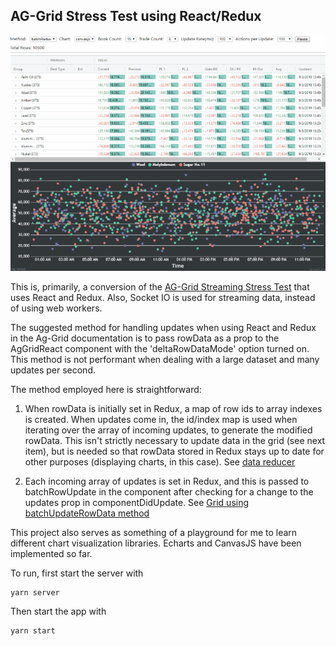 ## AG-Grid Stress Test using React/Redux

![Example](grid_stress.gif)

This is, primarily, a conversion of the [AG-Grid Streaming Stress Test](https://blog.ag-grid.com/streaming-updates-in-javascript-datagrids/) that uses React and Redux. Also, Socket IO is used for streaming data, instead of using web workers.

The suggested method for handling updates when using React and Redux in the Ag-Grid documentation is to pass rowData as a prop to the AgGridReact component with the 'deltaRowDataMode' option turned on. This method is not performant when dealing with a large dataset and many updates per second.

The method employed here is straightforward:

1. When rowData is initially set in Redux, a map of row ids to array indexes is created. When updates come in, the id/index map is used when iterating over the array of incoming updates, to generate the modified rowData. This isn't strictly necessary to update data in the grid (see next item), but is needed so that rowData stored in Redux stays up to date for other purposes (displaying charts, in this case). See [data reducer](src/store/data/reducer.js)

2. Each incoming array of updates is set in Redux, and this is passed to batchRowUpdate in the component after checking for a change to the updates prop in componentDidUpdate. See [Grid using batchUpdateRowData method](tree/master/src/Tests/BatchRedux.js)

This project also serves as something of a playground for me to learn different chart visualization libraries. Echarts and CanvasJS have been implemented so far.

To run, first start the server with

```
yarn server
```

Then start the app with

```
yarn start
```
